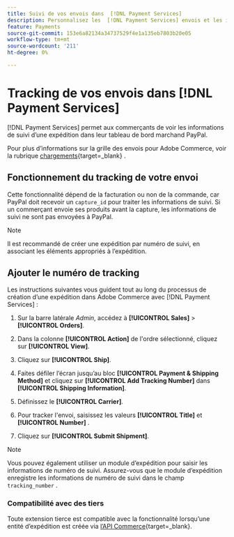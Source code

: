 ```yaml
---
title: Suivi de vos envois dans  [!DNL Payment Services]
description: Personnalisez les  [!DNL Payment Services] envois et les informations de suivi affichées dans le tableau de bord du marchand de paypal.
feature: Payments
source-git-commit: 153e6a82134a34737529f4e1a135eb7803b20e05
workflow-type: tm+mt
source-wordcount: '211'
ht-degree: 0%

---
```



# Tracking de vos envois dans [!DNL Payment Services]

[!DNL Payment Services] permet aux commerçants de voir les informations de suivi d’une expédition dans leur tableau de bord marchand PayPal.

Pour plus d’informations sur la grille des envois pour Adobe Commerce, voir la rubrique [chargements](https://experienceleague.adobe.com/en/docs/commerce-admin/stores-sales/order-management/shipments){target=_blank} .

## Fonctionnement du tracking de votre envoi

Cette fonctionnalité dépend de la facturation ou non de la commande, car PayPal doit recevoir un `capture_id` pour traiter les informations de suivi. Si un commerçant envoie ses produits avant la capture, les informations de suivi ne sont pas envoyées à PayPal.

>[!NOTE]
>
> Il est recommandé de créer une expédition par numéro de suivi, en associant les éléments appropriés à l’expédition.

## Ajouter le numéro de tracking

Les instructions suivantes vous guident tout au long du processus de création d’une expédition dans Adobe Commerce avec [!DNL Payment Services] :

1. Sur la barre latérale _Admin_, accédez à **[!UICONTROL Sales]** > **[!UICONTROL Orders]**.

1. Dans la colonne **[!UICONTROL Action]** de l&#39;ordre sélectionné, cliquez sur **[!UICONTROL View]**.

1. Cliquez sur **[!UICONTROL Ship]**.

1. Faites défiler l’écran jusqu’au bloc **[!UICONTROL Payment & Shipping Method]** et cliquez sur **[!UICONTROL Add Tracking Number]** dans **[!UICONTROL Shipping Information]**.

1. Définissez le **[!UICONTROL Carrier]**.

1. Pour tracker l&#39;envoi, saisissez les valeurs **[!UICONTROL Title]** et **[!UICONTROL Number]** .

1. Cliquez sur **[!UICONTROL Submit Shipment]**.

>[!NOTE]
>
> Vous pouvez également utiliser un module d’expédition pour saisir les informations de numéro de suivi. Assurez-vous que le module d’expédition enregistre les informations de numéro de suivi dans le champ `tracking_number` .

### Compatibilité avec des tiers

Toute extension tierce est compatible avec la fonctionnalité lorsqu’une entité d’expédition est créée via [l’API Commerce](https://developer.adobe.com/commerce/webapi/rest/attributes/#magentosalesapishipmentrepositoryinterface-shipmentrepositoryinterface){target=_blank}.

